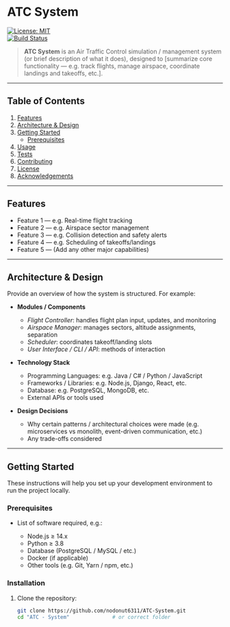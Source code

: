 # ATC System

[![License: MIT](https://img.shields.io/badge/License-MIT-blue.svg)](LICENSE)  
[![Build Status](https://img.shields.io/github/actions/workflow/status/nodonut6311/ATC-System/ci.yml)](https://github.com/nodonut6311/ATC-System/actions)  

> **ATC System** is an Air Traffic Control simulation / management system (or brief description of what it does), designed to [summarize core functionality — e.g. track flights, manage airspace, coordinate landings and takeoffs, etc.].

---

## Table of Contents

1. [Features](#features)  
2. [Architecture & Design](#architecture--design)  
3. [Getting Started](#getting-started)  
   - [Prerequisites](#prerequisites)  
4. [Usage](#usage)  
5. [Tests](#tests)  
6. [Contributing](#contributing)   
7. [License](#license)  
8. [Acknowledgements](#acknowledgements)  

---

## Features

- Feature 1 — e.g. Real-time flight tracking  
- Feature 2 — e.g. Airspace sector management  
- Feature 3 — e.g. Collision detection and safety alerts  
- Feature 4 — e.g. Scheduling of takeoffs/landings  
- Feature 5 — (Add any other major capabilities)

---

## Architecture & Design

Provide an overview of how the system is structured. For example:

- **Modules / Components**  
  - *Flight Controller*: handles flight plan input, updates, and monitoring  
  - *Airspace Manager*: manages sectors, altitude assignments, separation  
  - *Scheduler*: coordinates takeoff/landing slots  
  - *User Interface / CLI / API*: methods of interaction  

- **Technology Stack**  
  - Programming Languages: e.g. Java / C# / Python / JavaScript  
  - Frameworks / Libraries: e.g. Node.js, Django, React, etc.  
  - Database: e.g. PostgreSQL, MongoDB, etc.  
  - External APIs or tools used  

- **Design Decisions**  
  - Why certain patterns / architectural choices were made (e.g. microservices vs monolith, event-driven communication, etc.)  
  - Any trade-offs considered  

---

## Getting Started

These instructions will help you set up your development environment to run the project locally.

### Prerequisites

- List of software required, e.g.:

  - Node.js ≥ 14.x  
  - Python ≥ 3.8  
  - Database (PostgreSQL / MySQL / etc.)  
  - Docker (if applicable)  
  - Other tools (e.g. Git, Yarn / npm, etc.)

### Installation

1. Clone the repository:  
   ```bash
   git clone https://github.com/nodonut6311/ATC-System.git
   cd "ATC - System"              # or correct folder
